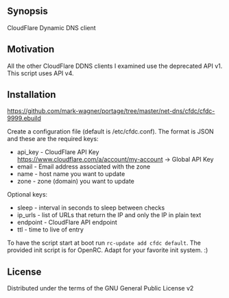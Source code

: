 ## Synopsis

CloudFlare Dynamic DNS client

## Motivation

All the other CloudFlare DDNS clients I examined use the deprecated API v1. This script uses API v4.

## Installation

https://github.com/mark-wagner/portage/tree/master/net-dns/cfdc/cfdc-9999.ebuild

Create a configuration file (default is /etc/cfdc.conf). The format is JSON and these are the required keys:
* api_key - CloudFlare API Key https://www.cloudflare.com/a/account/my-account -> Global API Key
* email - Email address associated with the zone
* name - host name you want to update
* zone - zone (domain) you want to update

Optional keys:
* sleep - interval in seconds to sleep between checks
* ip_urls - list of URLs that return the IP and only the IP in plain text
* endpoint - CloudFlare API endpoint
* ttl - time to live of entry

To have the script start at boot run `rc-update add cfdc default`. The provided init script is for OpenRC. Adapt for your favorite init system. :)

## License

Distributed under the terms of the GNU General Public License v2
